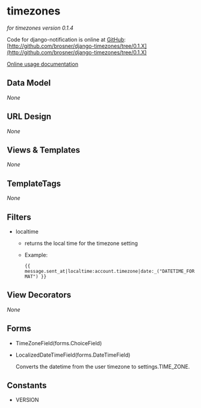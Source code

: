 timezones
=========

_for timezones version 0.1.4_

Code for django-notification is online at [GitHub](http://github.com): [http://github.com/brosner/django-timezones/tree/0.1.X](http://github.com/brosner/django-timezones/tree/0.1.X)

[Online usage documentation](http://github.com/brosner/django-timezones/blob/0.1.X/docs/how_to_use.txt)

Data Model
----------

_None_
	
URL Design
----------

_None_

Views & Templates
-----------------

_None_
	
TemplateTags
------------

_None_

Filters
-------

* localtime
	* returns the local time for the timezone setting
	* Example:

		`{{ message.sent_at|localtime:account.timezone|date:_("DATETIME_FORMAT") }}`

View Decorators
---------------

_None_

Forms
-----

* TimeZoneField(forms.ChoiceField)

* LocalizedDateTimeField(forms.DateTimeField)

	Converts the datetime from the user timezone to settings.TIME_ZONE.
	
Constants
---------

* VERSION

